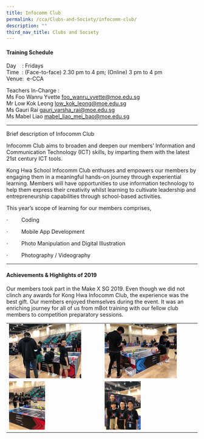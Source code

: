 ```yaml
---
title: Infocomm Club
permalink: /cca/Clubs-and-Society/infocomm-club/
description: ""
third_nav_title: Clubs and Society
---
```

#### Training Schedule
Day    : Fridays<br>
Time  : (Face-to-face) 2.30 pm to 4 pm; (Online) 3 pm to 4 pm <br>
Venue:  e-CCA

Teachers In-Charge : <br>
Ms Foo Wanru Yvette [foo\_wanru\_yvette@moe.edu.sg](mailto:foo_wanru_yvette@moe.edu.sg)  
Mr Low Kok Leong [low\_kok\_leong@moe.edu.sg](mailto:low_kok_leong@moe.edu.sg)<br>
Ms Gauri Rai [gauri\_varsha\_rai@moe.edu.sg](mailto:gauri_varsha_rai@moe.edu.sg)<br>
Ms Mabel Liao [mabel\_liao\_mei\_bao@moe.edu.sg](mailto:mabel_liao_mei_bao@moe.edu.sg)

  

  

* * *

  

Brief description of Infocomm Club 

  

Infocomm Club aims to broaden and deepen our members’ Information and Communication Technology (ICT) skills, by imparting them with the latest 21st century ICT tools.   

  

Kong Hwa School Infocomm Club enthuses and empowers our members by engaging them in a meaningful hands-on journey through experiential learning. Members will have opportunities to use information technology to help them express their creativity whilst learning to cultivate leadership and entrepreneurship capabilities through school-based activities.  

  

This year’s scope of learning for our members comprises,

·         Coding

·         Mobile App Development

·         Photo Manipulation and Digital Illustration  

·         Photography / Videography 

  

* * *

  

#### Achievements & Highlights of 2019

  

Our members took part in the Make X SG 2019. Even though we did not clinch any awards for Kong Hwa Infocomm Club, the experience was the best gift. Our members enjoyed themselves during the event. It was an enriching journey for all of us from mBot training with our fellow club members to competition preparatory sessions.

|  |  |
|---|---|
| <img src="/images/cca29.png" style="width:80%"> | <img src="/images/cca30.png" style="width:80%"> |
| <img src="/images/cca31.png" style="width:40%"> | <img src="/images/cca32.png" style="width:40%"> |